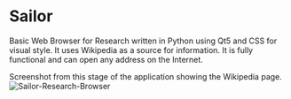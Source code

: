 # Sailor
Basic Web Browser for Research written in Python using Qt5 and CSS for visual style.
It uses Wikipedia as a source for information.
It is fully functional and can open any address on the Internet.

Screenshot from this stage of the application showing the Wikipedia page.
![Sailor-Research-Browser](https://user-images.githubusercontent.com/107414248/174622359-88d2430d-a44b-4ae1-8de2-79829c95ce5f.PNG)

